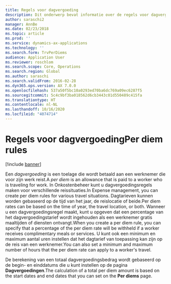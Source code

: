 ```yaml
---
title: Regels voor dagvergoeding
description: Dit onderwerp bevat informatie over de regels voor dagvergoedingen.
author: saraschi2
manager: AnnBe
ms.date: 02/23/2018
ms.topic: article
ms.prod: ''
ms.service: dynamics-ax-applications
ms.technology: ''
ms.search.form: TrvPerDiems
audience: Application User
ms.reviewer: roschlom
ms.search.scope: Core, Operations
ms.search.region: Global
ms.author: saraschi
ms.search.validFrom: 2016-02-28
ms.dyn365.ops.version: AX 7.0.0
ms.openlocfilehash: 537a50f5bc10a0293ed70ba6dc769a09ec6287f5
ms.sourcegitcommit: 5c4c9bf3ba018562d6cb3443c01d550489c415fa
ms.translationtype: HT
ms.contentlocale: nl-NL
ms.lasthandoff: 10/16/2020
ms.locfileid: "4074714"
---
```

# <a name="per-diem-rules"></a><span data-ttu-id="2fb20-103">Regels voor dagvergoeding</span><span class="sxs-lookup"><span data-stu-id="2fb20-103">Per diem rules</span></span>

[!include [banner](../includes/banner.md)]

<span data-ttu-id="2fb20-104">Een *dagvergoeding* is een toelage die wordt betaald aan een werknemer die voor zijn werk reist.</span><span class="sxs-lookup"><span data-stu-id="2fb20-104">A *per diem* is an allowance that is paid to a worker who is traveling for work.</span></span> <span data-ttu-id="2fb20-105">In Onkostenbeheer kunt u dagvergoedingsregels maken voor verschillende reissituaties.</span><span class="sxs-lookup"><span data-stu-id="2fb20-105">In Expense management, you can create per diem rules for various travel situations.</span></span> <span data-ttu-id="2fb20-106">Dagtarieven kunnen worden gebaseerd op de tijd van het jaar, de reislocatie of beide.</span><span class="sxs-lookup"><span data-stu-id="2fb20-106">Per diem rates can be based on the time of year, the travel location, or both.</span></span> <span data-ttu-id="2fb20-107">Wanneer u een dagvergoedingsregel maakt, kunt u opgeven dat een percentage van het dagvergoedingstarief wordt ingehouden als een werknemer gratis maaltijden of diensten ontvangt.</span><span class="sxs-lookup"><span data-stu-id="2fb20-107">When you create a per diem rule, you can specify that a percentage of the per diem rate will be withheld if a worker receives complimentary meals or services.</span></span> <span data-ttu-id="2fb20-108">U kunt ook een minimum en maximum aantal uren instellen dat het dagtarief van toepassing kan zijn op de reis van een werknemer.</span><span class="sxs-lookup"><span data-stu-id="2fb20-108">You can also set a minimum and maximum number of hours that the per diem rate can apply to a worker's travel.</span></span>

<span data-ttu-id="2fb20-109">De berekening van een totaal dagvergoedingsbedrag wordt gebaseerd op de begin- en einddatums die u kunt instellen op de pagina **Dagvergoedingen**.</span><span class="sxs-lookup"><span data-stu-id="2fb20-109">The calculation of a total per diem amount is based on the start dates and end dates that you can set on the **Per diems** page.</span></span>
